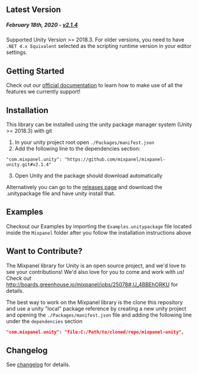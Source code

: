 Latest Version 
--------------
##### _February 18th, 2020_ - [v2.1.4](https://github.com/mixpanel/mixpanel-unity/releases/tag/v2.1.4)

Supported Unity Version >= 2018.3. For older versions, you need to have `.NET 4.x Equivalent` selected as the scripting runtime version in your editor settings.

Getting Started
---------------
Check out our [official documentation](https://mixpanel.com/help/reference/unity) to learn how to make use of all the features we currently support!

Installation
------------

This library can be installed using the unity package manager system (Unity >= 2018.3) with git

1. In your unity project root open `./Packages/manifest.json`
2. Add the following line to the dependencies section:
```
"com.mixpanel.unity": "https://github.com/mixpanel/mixpanel-unity.git#v2.1.4"
```
3. Open Unity and the package should download automatically

Alternatively you can go to the [releases page](https://github.com/mixpanel/mixpanel-unity/releases) and download the .unitypackage file and have unity install that.

Examples
--------
Checkout our Examples by importing the `Examples.unitypackage` file located inside the `Mixpanel` folder after you follow the installation instructions above

Want to Contribute?
-------------------
The Mixpanel library for Unity is an open source project, and we'd love to see your contributions!
We'd also love for you to come and work with us! Check out http://boards.greenhouse.io/mixpanel/jobs/25078#.U_4BBEhORKU for details.

The best way to work on the Mixpanel library is the clone this repository and use a unity "local" package reference by creating a new unity project and opening the `./Packages/manifest.json` file and adding the following line under the `dependencies` section

```json
"com.mixpanel.unity": "file:C:/Path/to/cloned/repo/mixpanel-unity",
```

Changelog
---------
See [changelog](https://github.com/mixpanel/mixpanel-unity/tree/master/CHANGELOG.md) for details.

